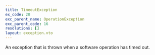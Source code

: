 ```yaml
---
title: TimeoutException
ex_code: 20
exc_parent_name: OperationException
exc_parent_code: 16
resolutions: []
layout: exception.vto
---
```

An exception that is thrown when a software operation has timed out.
